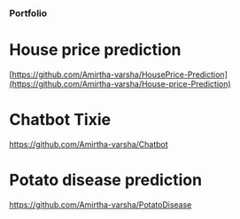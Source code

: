 ### Portfolio
# House price prediction
[https://github.com/Amirtha-varsha/HousePrice-Prediction](https://github.com/Amirtha-varsha/House-price-Prediction)
# Chatbot Tixie 
https://github.com/Amirtha-varsha/Chatbot
# Potato disease prediction
https://github.com/Amirtha-varsha/PotatoDisease
